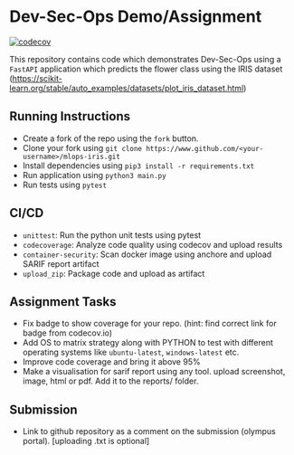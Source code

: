 # Dev-Sec-Ops Demo/Assignment

[![codecov](https://codecov.io/gh/PGCSEDS-IIITH/devsecops-iris/branch/master/graph/badge.svg?token=EILEH8L7R5)](https://codecov.io/gh/PGCSEDS-IIITH/devsecops-iris)

This repository contains code which demonstrates Dev-Sec-Ops using a `FastAPI` application which predicts the flower class using the IRIS dataset (https://scikit-learn.org/stable/auto_examples/datasets/plot_iris_dataset.html)

## Running Instructions
- Create a fork of the repo using the `fork` button.
- Clone your fork using `git clone https://www.github.com/<your-username>/mlops-iris.git`
- Install dependencies using `pip3 install -r requirements.txt`
- Run application using `python3 main.py`
- Run tests using `pytest`

## CI/CD
- `unittest`: Run the python unit tests using pytest
- `codecoverage`: Analyze code quality using codecov and upload results
- `container-security`: Scan docker image using anchore and upload SARIF report artifact
- `upload_zip`: Package code and upload as artifact


## Assignment Tasks
- Fix badge to show coverage for your repo. (hint: find correct link for badge from codecov.io)
- Add OS to matrix strategy along with PYTHON to test with different operating systems like `ubuntu-latest`, `windows-latest`  etc.
- Improve code coverage and bring it above 95%
- Make a visualisation for sarif report using any tool. upload screenshot, image, html or pdf. Add it to the reports/ folder. 

## Submission
- Link to github repository as a comment on the submission (olympus portal). [uploading .txt is optional]